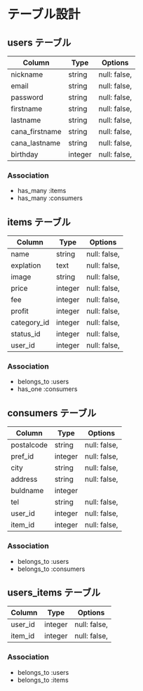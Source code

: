 # テーブル設計

## users テーブル

| Column         | Type    | Options      |
| ---------------| --------| -------------|
| nickname       | string  | null: false, |
| email          | string  | null: false, |
| password       | string  | null: false, |
| firstname      | string  | null: false, |
| lastname       | string  | null: false, |
| cana_firstname | string  | null: false, |
| cana_lastname  | string  | null: false, |
| birthday       | integer | null: false, |

### Association
- has_many :items
- has_many :consumers

## items テーブル

| Column      | Type    | Options      |
| ------------| --------| -------------|
| name        | string  | null: false, |
| explation   | text    | null: false, |
| image       | string  | null: false, |
| price       | integer | null: false, |
| fee         | integer | null: false, |
| profit      | integer | null: false, |
| category_id | integer | null: false, |
| status_id   | integer | null: false, |
| user_id     | integer | null: false, |

### Association
- belongs_to :users
- has_one :consumers

## consumers テーブル

| Column      | Type    | Options      |
| ------------| --------| -------------|
| postalcode  | string  | null: false, |
| pref_id     | integer | null: false, |
| city        | string  | null: false, |
| address     | string  | null: false, |
| buldname    | integer |              |
| tel         | string  | null: false, |
| user_id     | integer | null: false, |
| item_id     | integer | null: false, |

### Association
- belongs_to :users
- belongs_to :consumers


## users_items テーブル

| Column      | Type    | Options      |
| ------------| --------| -------------|
| user_id     | integer | null: false, |
| item_id     | integer | null: false, |

### Association
- belongs_to :users
- belongs_to :items
